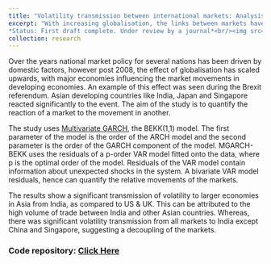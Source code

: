 ```yaml
---
title: "Volatility transmission between international markets: Analysis using MGARCH-BEKK model"
excerpt: "With increasing globalisation, the links between markets have started to become stronger. As a result, markets now hold significant influence on other international markets. We study this effect by measuring the volatility transmitted from a market to another. Model used for analysis is the Multivariate GARCH model (BEKK(1,1))<br>
*Status: First draft complete. Under review by a journal*<br/><img src='/images/full_data.png'>  "
collection: research
---
```


Over the years national market policy for several nations has been driven by domestic factors, however post 2008, the effect of globalisation has scaled upwards, with major economies influencing the market movements in developing economies. An example of this effect was seen during the Brexit referendum. Asian developing countries like India, Japan and Singapore reacted significantly to the event. The aim of the study is to quantify the reaction of a market to the movement in another.

The study uses [Multivariate GARCH](http://citeseerx.ist.psu.edu/viewdoc/download?doi=10.1.1.27.1240&rep=rep1&type=pdf), the BEKK(1,1) model. The first parameter of the model is the order of the ARCH model and the second parameter is the order of the GARCH component of the model. MGARCH-BEKK uses the residuals of a p-order VAR model fitted onto the data, where p is the optimal order of the model. Residuals of the VAR model contain information about unexpected shocks in the system. A bivariate VAR model residuals, hence can quantify the relative movements of the markets.  

The results show a significant transmission of volatility to larger economies in Asia from India, as compared to US & UK. This can be attributed to the high volume of trade between India and other Asian countries. Whereas, there was significant volatility transmission from all markets to India except China and Singapore, suggesting a decoupling of the markets.

### Code repository: [Click Here](https://github.com/sam14032000/market_linkages_mgarch-bekk)
